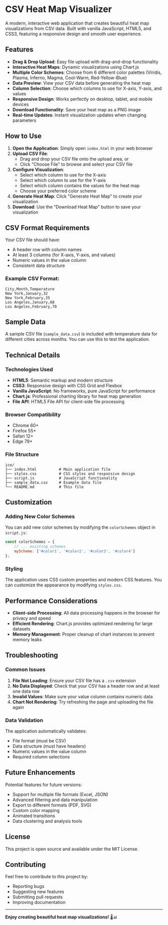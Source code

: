 # CSV Heat Map Visualizer

A modern, interactive web application that creates beautiful heat map visualizations from CSV data. Built with vanilla JavaScript, HTML5, and CSS3, featuring a responsive design and smooth user experience.

## Features

- **Drag & Drop Upload**: Easy file upload with drag-and-drop functionality
- **Interactive Heat Maps**: Dynamic visualizations using Chart.js
- **Multiple Color Schemes**: Choose from 6 different color palettes (Viridis, Plasma, Inferno, Magma, Cool-Warm, Red-Yellow-Blue)
- **Data Preview**: View your CSV data before generating the heat map
- **Column Selection**: Choose which columns to use for X-axis, Y-axis, and values
- **Responsive Design**: Works perfectly on desktop, tablet, and mobile devices
- **Download Functionality**: Save your heat map as a PNG image
- **Real-time Updates**: Instant visualization updates when changing parameters

## How to Use

1. **Open the Application**: Simply open `index.html` in your web browser
2. **Upload CSV File**: 
   - Drag and drop your CSV file onto the upload area, or
   - Click "Choose File" to browse and select your CSV file
3. **Configure Visualization**:
   - Select which column to use for the X-axis
   - Select which column to use for the Y-axis  
   - Select which column contains the values for the heat map
   - Choose your preferred color scheme
4. **Generate Heat Map**: Click "Generate Heat Map" to create your visualization
5. **Download**: Use the "Download Heat Map" button to save your visualization

## CSV Format Requirements

Your CSV file should have:
- A header row with column names
- At least 3 columns (for X-axis, Y-axis, and values)
- Numeric values in the value column
- Consistent data structure

### Example CSV Format:
```csv
City,Month,Temperature
New York,January,32
New York,February,35
Los Angeles,January,68
Los Angeles,February,70
```

## Sample Data

A sample CSV file (`sample_data.csv`) is included with temperature data for different cities across months. You can use this to test the application.

## Technical Details

### Technologies Used
- **HTML5**: Semantic markup and modern structure
- **CSS3**: Responsive design with CSS Grid and Flexbox
- **Vanilla JavaScript**: No frameworks, pure JavaScript for performance
- **Chart.js**: Professional charting library for heat map generation
- **File API**: HTML5 File API for client-side file processing

### Browser Compatibility
- Chrome 60+
- Firefox 55+
- Safari 12+
- Edge 79+

### File Structure
```
ice/
├── index.html          # Main application file
├── styles.css          # CSS styles and responsive design
├── script.js           # JavaScript functionality
├── sample_data.csv     # Example data file
└── README.md           # This file
```

## Customization

### Adding New Color Schemes
You can add new color schemes by modifying the `colorSchemes` object in `script.js`:

```javascript
const colorSchemes = {
    // ... existing schemes
    myScheme: ['#color1', '#color2', '#color3', '#color4']
};
```

### Styling
The application uses CSS custom properties and modern CSS features. You can customize the appearance by modifying `styles.css`.

## Performance Considerations

- **Client-side Processing**: All data processing happens in the browser for privacy and speed
- **Efficient Rendering**: Chart.js provides optimized rendering for large datasets
- **Memory Management**: Proper cleanup of chart instances to prevent memory leaks

## Troubleshooting

### Common Issues

1. **File Not Loading**: Ensure your CSV file has a `.csv` extension
2. **No Data Displayed**: Check that your CSV has a header row and at least one data row
3. **Invalid Values**: Make sure your value column contains numeric data
4. **Chart Not Rendering**: Try refreshing the page and uploading the file again

### Data Validation
The application automatically validates:
- File format (must be CSV)
- Data structure (must have headers)
- Numeric values in the value column
- Required column selections

## Future Enhancements

Potential features for future versions:
- Support for multiple file formats (Excel, JSON)
- Advanced filtering and data manipulation
- Export to different formats (PDF, SVG)
- Custom color mapping
- Animated transitions
- Data clustering and analysis tools

## License

This project is open source and available under the MIT License.

## Contributing

Feel free to contribute to this project by:
- Reporting bugs
- Suggesting new features
- Submitting pull requests
- Improving documentation

---

**Enjoy creating beautiful heat map visualizations!** 🌡️📊 